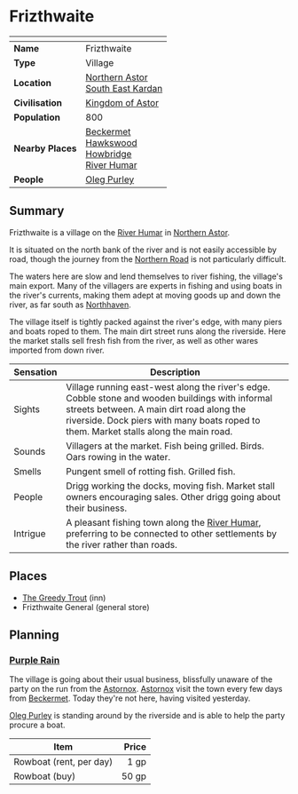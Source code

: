 # Frizthwaite

| []() | |
| --- | --- |
| **Name** | Frizthwaite |
| **Type** | Village |
| **Location** | [Northern Astor](../regions/northern-astor.md)<br>[South East Kardan](../regions/south-east-kardan.md) |
| **Civilisation** | [Kingdom of Astor](../../civilisations/kingdom-of-astor/kingdom-of-astor.md) |
| **Population** | 800 |
| **Nearby Places** | [Beckermet](../towns/beckermet.md)<br>[Hawkswood](../forests/hawkswood.md)<br>[Howbridge](howbridge.md)<br>[River Humar](../rivers-lakes/river-humar.md) |
| **People** | [Oleg Purley](../../characters/oleg-purley.md) |

## Summary

Frizthwaite is a village on the [River Humar](../rivers-lakes/river-humar.md) in [Northern Astor](../regions/northern-astor.md).

It is situated on the north bank of the river and is not easily accessible by road, though the journey from the [Northern Road](../roads/northern-road.md) is not particularly difficult.

The waters here are slow and lend themselves to river fishing, the village's main export. Many of the villagers are experts in fishing and using boats in the river's currents, making them adept at moving goods up and down the river, as far south as [Northhaven](../cities/northhaven.md).

The village itself is tightly packed against the river's edge, with many piers and boats roped to them. The main dirt street runs along the riverside. Here the market stalls sell fresh fish from the river, as well as other wares imported from down river.

| Sensation | Description |
| ---- | --- |
| Sights | Village running east-west along the river's edge. Cobble stone and wooden buildings with informal streets between. A main dirt road along the riverside. Dock piers with many boats roped to them. Market stalls along the main road. |
| Sounds | Villagers at the market. Fish being grilled. Birds. Oars rowing in the water. |
| Smells | Pungent smell of rotting fish. Grilled fish. |
| People | Drigg working the docks, moving fish. Market stall owners encouraging sales. Other drigg going about their business. |
| Intrigue | A pleasant fishing town along the [River Humar](../rivers-lakes/river-humar.md), preferring to be connected to other settlements by the river rather than roads. |

## Places

- [The Greedy Trout](../buildings/inns-taverns/the-greedy-trout.md) (inn)
- Frizthwaite General (general store)

## Planning

### [Purple Rain](../../campaigns/C1-purple-rain.md)

The village is going about their usual business, blissfully unaware of the party on the run from the [Astornox](../../organisations/astornox/astornox.md). [Astornox](../../organisations/astornox/astornox.md) visit the town every few days from [Beckermet](../towns/beckermet.md). Today they're not here, having visited yesterday.

[Oleg Purley](../../characters/oleg-purley.md) is standing around by the riverside and is able to help the party procure a boat.

| Item | Price |
| --- | ---:|
| Rowboat (rent, per day) | 1 gp |
| Rowboat (buy) | 50 gp |
